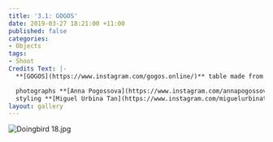 ```yaml
---
title: '3.1: GOGOS'
date: 2019-03-27 18:21:00 +11:00
published: false
categories:
- Objects
tags:
- Shoot
Credits Text: |-
  **[GOGOS](https://www.instagram.com/gogos.online/)** table made from aluminium. 580mm x 580mm x 580mm. AUD $1553

  photographs **[Anna Pogossova](https://www.instagram.com/annapogossova/)** at **[B&A](https://www.instagram.com/barepsau/)**
  styling **[Miguel Urbina Tan](https://www.instagram.com/miguelurbinatan/)**
layout: gallery
---
```


![Doingbird 18.jpg](/uploads/Doingbird%2018.jpg)